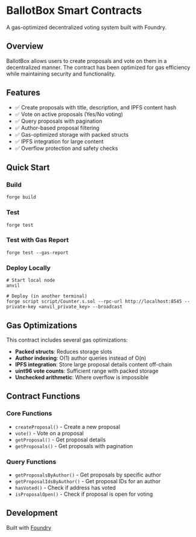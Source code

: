 # BallotBox Smart Contracts

A gas-optimized decentralized voting system built with Foundry.

## Overview

BallotBox allows users to create proposals and vote on them in a decentralized manner. The contract has been optimized for gas efficiency while maintaining security and functionality.

## Features

- ✅ Create proposals with title, description, and IPFS content hash
- ✅ Vote on active proposals (Yes/No voting)
- ✅ Query proposals with pagination
- ✅ Author-based proposal filtering
- ✅ Gas-optimized storage with packed structs
- ✅ IPFS integration for large content
- ✅ Overflow protection and safety checks

## Quick Start

### Build
```shell
forge build
```

### Test
```shell
forge test
```

### Test with Gas Report
```shell
forge test --gas-report
```

### Deploy Locally
```shell
# Start local node
anvil

# Deploy (in another terminal)
forge script script/Counter.s.sol --rpc-url http://localhost:8545 --private-key <anvil_private_key> --broadcast
```

## Gas Optimizations

This contract includes several gas optimizations:

- **Packed structs**: Reduces storage slots
- **Author indexing**: O(1) author queries instead of O(n)
- **IPFS integration**: Store large proposal details content off-chain
- **uint96 vote counts**: Sufficient range with packed storage
- **Unchecked arithmetic**: Where overflow is impossible

## Contract Functions

### Core Functions
- `createProposal()` - Create a new proposal
- `vote()` - Vote on a proposal
- `getProposal()` - Get proposal details
- `getProposals()` - Get proposals with pagination

### Query Functions
- `getProposalsByAuthor()` - Get proposals by specific author
- `getProposalIdsByAuthor()` - Get proposal IDs for an author
- `hasVoted()` - Check if address has voted
- `isProposalOpen()` - Check if proposal is open for voting

## Development

Built with [Foundry](https://book.getfoundry.sh/)
